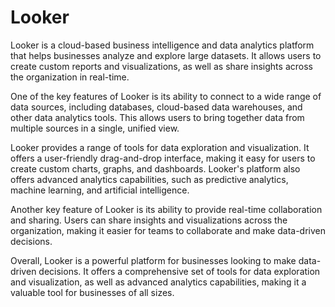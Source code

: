 # Looker

Looker is a cloud-based business intelligence and data analytics platform that helps businesses analyze and explore large datasets. It allows users to create custom reports and visualizations, as well as share insights across the organization in real-time.

One of the key features of Looker is its ability to connect to a wide range of data sources, including databases, cloud-based data warehouses, and other data analytics tools. This allows users to bring together data from multiple sources in a single, unified view.

Looker provides a range of tools for data exploration and visualization. It offers a user-friendly drag-and-drop interface, making it easy for users to create custom charts, graphs, and dashboards. Looker's platform also offers advanced analytics capabilities, such as predictive analytics, machine learning, and artificial intelligence.

Another key feature of Looker is its ability to provide real-time collaboration and sharing. Users can share insights and visualizations across the organization, making it easier for teams to collaborate and make data-driven decisions.

Overall, Looker is a powerful platform for businesses looking to make data-driven decisions. It offers a comprehensive set of tools for data exploration and visualization, as well as advanced analytics capabilities, making it a valuable tool for businesses of all sizes.
